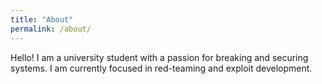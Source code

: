 ```yaml
---
title: "About"
permalink: /about/
---
```


Hello! I am a university student with a passion for breaking and securing systems. I am currently focused in red-teaming and exploit development.
